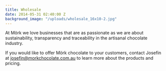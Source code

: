 ```yaml
---
title: Wholesale
date: 2014-05-31 02:40:00 Z
background_image: "/uploads/wholesale_16x10-2.jpg"
---
```


At Mörk we love businesses that are as passionate as we are about sustainability, transparency and traceability in the artisanal chocolate industry.

If you would like to offer Mörk chocolate to your customers, contact Josefin at [josefin@morkchocolate.com.au](mailto:josefin@morkchocolate.com.au) to learn more about the products and pricing.
